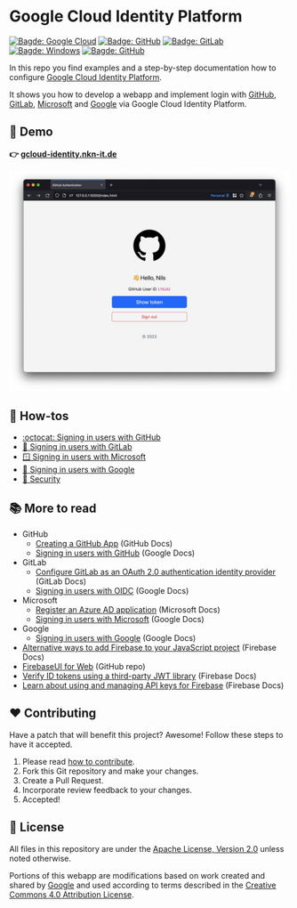 # Google Cloud Identity Platform

[![Bagde: Google Cloud](https://img.shields.io/badge/Google%20Cloud-%234285F4.svg?logo=google-cloud&logoColor=white)](#readme)
[![Badge: GitHub](https://img.shields.io/badge/GitHub-181717.svg?logo=github&logoColor=white)](#readme)
[![Badge: GitLab](https://img.shields.io/badge/GitLab-FC6D26.svg?logo=gitlab&logoColor=white)](#readme)
[![Bagde: Windows](https://img.shields.io/badge/Windows-008080.svg?logo=windows95&logoColor=white)](#readme)
[![Bagde: GitHub](https://img.shields.io/github/license/cyclenerd/google-cloud-identity-platform)](https://github.com/Cyclenerd/google-cloud-identity-platform/blob/master/LICENSE)

In this repo you find examples and a step-by-step documentation how to configure [Google Cloud Identity Platform](https://cloud.google.com/identity-platform).

It shows you how to develop a webapp and implement login with
[GitHub](./github.md),
[GitLab](./gitlab.md),
[Microsoft](./microsoft.md) and
[Google](./google.md)
via Google Cloud Identity Platform.

## 🎉 Demo

**👉 [gcloud-identity.nkn-it.de](https://gcloud-identity.nkn-it.de/)**

[![Screenshot: Demo webapp](./img/github-sign-in-ok.png)](https://gcloud-identity.nkn-it.de/)

## 📝 How-tos

* [:octocat: Signing in users with GitHub](./github.md)
* [🦊 Signing in users with GitLab](./gitlab.md)
* [🪟 Signing in users with Microsoft](./microsoft.md)
* [🔑 Signing in users with Google](./google.md)
* [🔐 Security](./security.md)

## 📚 More to read

* GitHub
  * [Creating a GitHub App](https://docs.github.com/en/apps/creating-github-apps/creating-github-apps/creating-a-github-app) (GitHub Docs)
  * [Signing in users with GitHub](https://cloud.google.com/identity-platform/docs/web/github) (Google Docs)
* GitLab
  * [Configure GitLab as an OAuth 2.0 authentication identity provider](https://docs.gitlab.com/ee/integration/oauth_provider.html#view-all-authorized-applications) (GitLab Docs)
  * [Signing in users with OIDC](https://cloud.google.com/identity-platform/docs/web/oidc) (Google Docs)
* Microsoft
  * [Register an Azure AD application](https://learn.microsoft.com/en-us/azure/active-directory/develop/quickstart-register-app#register-an-application) (Microsoft Docs)
  * [Signing in users with Microsoft](https://cloud.google.com/identity-platform/docs/web/microsoft) (Google Docs)
* Google
  * [Signing in users with Google](https://cloud.google.com/identity-platform/docs/web/google) (Google Docs)
* [Alternative ways to add Firebase to your JavaScript project](https://firebase.google.com/docs/web/alt-setup#from-the-cdn) (Firebase Docs)
* [FirebaseUI for Web](https://github.com/firebase/firebaseui-web#readme) (GitHub repo)
* [Verify ID tokens using a third-party JWT library](https://firebase.google.com/docs/auth/admin/verify-id-tokens#verify_id_tokens_using_a_third-party_jwt_library) (Firebase Docs)
* [Learn about using and managing API keys for Firebase](https://firebase.google.com/docs/projects/api-keys) (Firebase Docs)

## ❤️ Contributing

Have a patch that will benefit this project?
Awesome! Follow these steps to have it accepted.

1. Please read [how to contribute](CONTRIBUTING.md).
1. Fork this Git repository and make your changes.
1. Create a Pull Request.
1. Incorporate review feedback to your changes.
1. Accepted!

## 📜 License

All files in this repository are under the [Apache License, Version 2.0](LICENSE) unless noted otherwise.

Portions of this webapp are modifications based on work created and shared by [Google](https://developers.google.com/readme/policies)
and used according to terms described in the [Creative Commons 4.0 Attribution License](https://creativecommons.org/licenses/by/4.0/).
